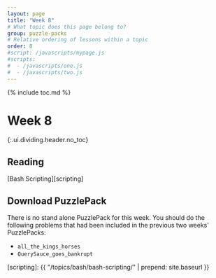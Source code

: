 ```yaml
---
layout: page
title: "Week 8"
# What topic does this page belong to?
group: puzzle-packs
# Relative ordering of lessons within a topic
order: 8
#script: /javascripts/mypage.js
#scripts:
#  - /javascripts/one.js
#  - /javascripts/two.js
---
```



{% include toc.md %}

# Week 8
{:.ui.dividing.header.no_toc}

## Reading

[Bash Scripting][scripting]

## Download PuzzlePack

There is no stand alone PuzzlePack for this week. You should do the following
problems that had been included in the previous two weeks' PuzzlePacks:

- `all_the_kings_horses`
- `QuerySauce_goes_bankrupt`


[lern2unix]: http://lern2unix.com/download/xyz
[scripting]: {{ "/topics/bash/bash-scripting/" | prepend: site.baseurl }}
